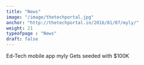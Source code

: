 ```yaml
---
title: "News"
image: "/image/thetechportal.jpg"
anchor: "http://thetechportal.in/2016/01/07/myly/"  
weight: 21
typeofpage : "News"
draft: false
---
```


Ed-Tech mobile app myly Gets seeded with $100K

